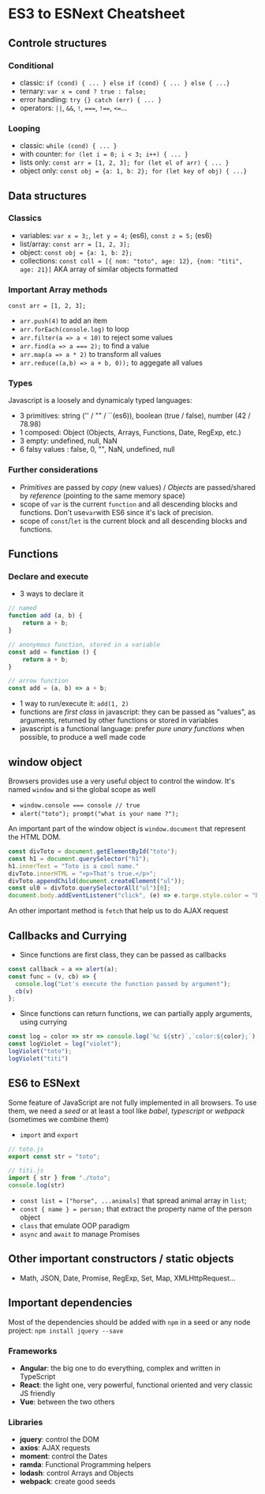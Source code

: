 # ES3 to ESNext Cheatsheet

## Controle structures

### Conditional

- classic: `if (cond) { ... } else if (cond) { ... } else { ...}`
- ternary: `var x = cond ? true : false;`
- error handling: `try {} catch (err) { ... }`
- operators: `||`, `&&`, `!`, `===`, `!==`, `<=`...

### Looping

- classic: `while (cond) { ... }`
- with counter: `for (let i = 0; i < 3; i++) { ... }`
- lists only: `const arr = [1, 2, 3]; for (let el of arr) { ... }`
- object only: `const obj = {a: 1, b: 2}; for (let key of obj) { ...}`

## Data structures

### Classics
- variables: `var x = 3;`, `let y = 4;` (es6), `const z = 5;` (es6)
- list/array: `const arr = [1, 2, 3];`
- object: `const obj = {a: 1, b: 2};`
- collections: `const coll = [{ nom: "toto", age: 12}, {nom: "titi", age: 21}]` AKA array of similar objects formatted

### Important Array methods
`const arr = [1, 2, 3];`
- `arr.push(4)` to add an item
- `arr.forEach(console.log)` to loop
- `arr.filter(a => a < 10)` to reject some values
- `arr.find(a => a === 2);` to find a value 
- `arr.map(a => a * 2)` to transform all values
- `arr.reduce((a,b) => a + b, 0));` to aggegate all values
### Types

Javascript is a loosely and dynamicaly typed languages: 

- 3 primitives: string ('' / "" / ``(es6)), boolean (true / false), number (42 / 78.98)
- 1 composed: Object (Objects, Arrays, Functions, Date, RegExp, etc.)
- 3 empty: undefined, null, NaN
- 6 falsy values : false, 0, "", NaN, undefined, null

### Further considerations
- *Primitives* are passed by *copy* (new values) / *Objects* are passed/shared by *reference* (pointing to the same memory space)
- scope of `var` is the current `function` and all descending blocks and functions. Don't use`var`with ES6 since it's lack of precision.
- scope of `const`/`let` is the current block and all descending blocks and functions.

## Functions

### Declare and execute
- 3 ways to declare it
```javascript
// named
function add (a, b) { 
    return a + b; 
}

// anonymous function, stored in a variable
const add = function () {
    return a + b;
}

// arrow function
const add = (a, b) => a + b;
```
- 1 way to run/execute it: `add(1, 2)`
- functions are *first class* in javascript: they can be passed as "values", as arguments, returned by other functions or stored in variables
- javascript is a functional language: prefer *pure unary functions* when possible, to produce a well made code

## window object

Browsers provides use a very useful object to control the window. It's named `window` and si the global scope as well
- `window.console === console // true`
- `alert("toto"); prompt("what is your name ?");`

An important part of the window object is `window.document` that represent the HTML DOM.
```javascript
const divToto = document.getElementById("toto"); 
const h1 = document.querySelector("h1");
h1.innerText = "Toto is a cool name."
divToto.innerHTML = "<p>That's true.</p>";
divToto.appendChild(document.createElement("ul"));
const ul0 = divToto.querySelectorAll("ul")[0];
document.body.addEventListener("click", (e) => e.targe.style.color = "blue");
```

An other important method is `fetch` that help us to do AJAX request

## Callbacks and Currying

- Since functions are first class, they can be passed as callbacks
```javascript
const callback = a => alert(a);
const func = (v, cb) => {
  console.log("Let's execute the function passed by argument");
  cb(v)
};
```
- Since functions can return functions, we can partially apply arguments, using currying
```javascript
const log = color => str => console.log(`%c ${str}`,`color:${color};`);
const logViolet = log("violet");
logViolet("toto");
logViolet("titi")
```
## ES6 to ESNext
Some feature of JavaScript are not fully implemented in all browsers. To use them, we need a *seed* or at least a tool like *babel*, *typescript* or *webpack* (sometimes we combine them) 

- `import` and `export`
```javascript
// toto.js
export const str = "toto";
```
```javascript
// titi.js
import { str } from "./toto";
console.log(str)
```
- `const list = ["horse", ...animals]` that spread animal array in `list`;
- `const { name } = person;` that extract the property name of the person object
- `class` that emulate OOP paradigm
- `async` and `await` to manage Promises

## Other important constructors / static objects 
- Math, JSON, Date, Promise, RegExp, Set, Map, XMLHttpRequest...

## Important dependencies

Most of the dependencies should be added with `npm` in a seed or any node project: `npm install jquery --save`

### Frameworks
- **Angular**: the big one to do everything, complex and written in TypeScript
- **React**: the light one, very powerful, functional oriented and very classic JS friendly
- **Vue**: between the two others

### Libraries
- **jquery**: control the DOM
- **axios**: AJAX requests
- **moment**: control the Dates
- **ramda**: Functional Programming helpers
- **lodash**: control Arrays and Objects
- **webpack**: create good seeds


